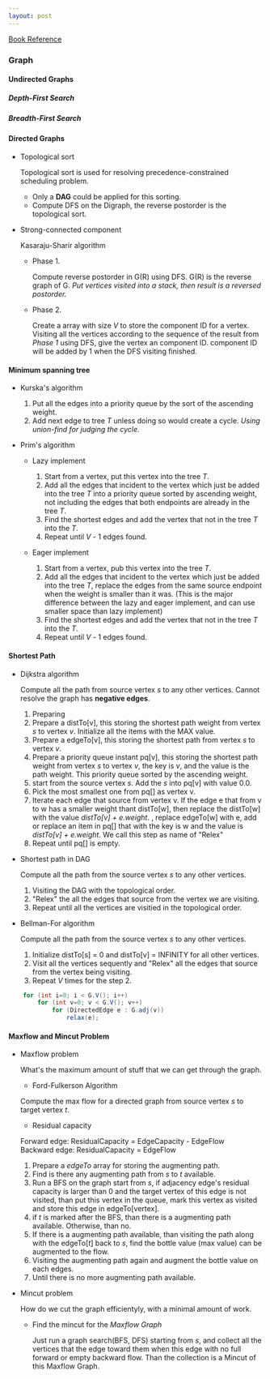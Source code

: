 ```yaml
---
layout: post
---
```


[Book Reference](http://algs4.cs.princeton.edu/)

### Graph

#### Undirected Graphs

##### Depth-First Search

##### Breadth-First Search

#### Directed Graphs
+ Topological sort

  Topological sort is used for resolving precedence-constrained scheduling problem.

    + Only a **DAG** could be applied for this sorting.
    + Compute DFS on the Digraph, the reverse postorder is the topological sort.

+ Strong-connected component

  Kasaraju-Sharir algorithm

  + Phase 1.

    Compute reverse postorder in G(R) using DFS. G(R) is the reverse graph of G. *Put vertices visited into a stack, then result is a reversed postorder.*

  + Phase 2.

    Create a array with size *V* to store the component ID for a vertex. Visiting all the vertices according to the sequence of the result from *Phase 1* using DFS, give the vertex an component ID. component ID will be added by 1 when the DFS visiting finished.

#### Minimum spanning tree

+ Kurska's algorithm 
  1. Put all the edges into a priority queue by the sort of the ascending weight.
  2. Add next edge to tree *T* unless doing so would create a cycle. *Using union-find for judging the cycle.*

+ Prim's algorithm

  + Lazy implement
    1. Start from a vertex, put this vertex into the tree *T*.
    2. Add all the edges that incident to the vertex which just be added into the tree *T* into a priority queue sorted by ascending weight, not including the edges that both endpoints are already in the tree *T*.
    3. Find the shortest edges and add the vertex that not in the tree *T* into the *T*.
    4. Repeat until *V* - 1 edges found.

  + Eager implement
    1. Start from a vertex, pub this vertex into the tree *T*.
    2. Add all the edges that incident to the vertex which just be added into the tree *T*, replace the edges from the same source endpoint when the weight is smaller than it was. (This is the major difference between the lazy and eager implement, and can use smaller space than lazy implement)
    3. Find the shortest edges and add the vertex that not in the tree *T* into the *T*.
    4. Repeat until *V* - 1 edges found.

#### Shortest Path

  + Dijkstra algorithm

    Compute all the path from source vertex *s* to any other vertices. Cannot resolve the graph has **negative edges**.

    1. Preparing
      1. Prepare a distTo\[v\], this storing the shortest path weight from vertex *s* to vertex *v*. Initialize all the items with the MAX value.
      2. Prepare a edgeTo\[v\], this storing the shortest path from vertex *s* to vertex *v*.
      3. Prepare a priority queue instant pq\[v\], this storing the shortest path weight from vertex *s* to vertex *v*, the key is *v*, and the value is the path weight. This priority queue sorted by the ascending weight.
    2. start from the source vertex *s*. Add the *s* into pq\[v\] with value 0.0.
    3. Pick the most smallest one from pq\[\] as vertex v.
    4. Iterate each edge that source from vertex v. If the edge e that from v to w has a smaller weight thant distTo\[w\], then replace the distTo\[w\] with the value *distTo\[v\] + e.weight*. , replace edgeTo\[w\] with e, add or replace an item in pq\[\] that with the key is w and the value is *distTo\[v\] + e.weight*. We call this step as name of "Relex"
    5. Repeat until pq\[\] is empty.

  + Shortest path in DAG

    Compute all the path from the source vertex *s* to any other vertices.

    1. Visiting the DAG with the topological order.
    2. "Relex" the all the edges that source from the vertex we are visiting.
    3. Repeat until all the vertices are visitied in the topological order.
  
  + Bellman-For algorithm
  
    Compute all the path from the source vertex *s* to any other vertices.
  
    1. Initialize distTo\[s\] = 0 and distTo\[v\] = INFINITY for all other vertices.
    2. Visit all the vertices sequently and "Relex" all the edges that source from the vertex being visiting.
    3. Repeat *V* times for the step 2.

```java
    for (int i=0; i < G.V(); i++) 
        for (int v=0; v < G.V(); v++)
            for (DirectedEdge e : G.adj(v))
                relax(e);
```

#### Maxflow and Mincut Problem

  + Maxflow problem

    What's the maximum amount of stuff that we can get through the graph.

    + Ford-Fulkerson Algorithm

    Compute the max flow for a directed graph from source vertex *s* to target vertex *t*.

      + Residual capacity

      Forward edge: ResidualCapacity = EdgeCapacity - EdgeFlow  
      Backward edge: ResidualCapacity = EdgeFlow

    1. Prepare a *edgeTo* array for storing the augmenting path.
    2. Find is there any augmenting path from *s* to *t* available.
      1. Run a BFS on the graph start from *s*, if adjacency edge's residual capacity is larger than 0 and the target vertex of this edge is not visited, than put this vertex in the queue, mark this vertex as visited and store this edge in edgeTo\[vertex\].
      2. if *t* is marked after the BFS, than there is a augmenting path available. Otherwise, than no.
    3. If there is a augmenting path available, than visiting the path along with the edgeTo\[*t*\] back to *s*, find the bottle value (max value) can be augmented to the flow.
    4. Visiting the augmenting path again and augment the bottle value on each edges.
    5. Until there is no more augmenting path available.

  + Mincut problem

    How do we cut the graph efficientyly, with a minimal amount of work.

    + Find the mincut for the *Maxflow Graph*

      Just run a graph search(BFS, DFS) starting from *s*, and collect all the vertices that the edge toward them when this edge with no full forward or empty backward flow. Than the collection is a Mincut of this Maxflow Graph.